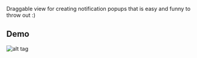 Draggable view for creating notification popups that is easy and funny to throw out :)

Demo
----

![alt tag](https://raw.githubusercontent.com/tkach/ATDraggableDynamicView/master/demo.gif)